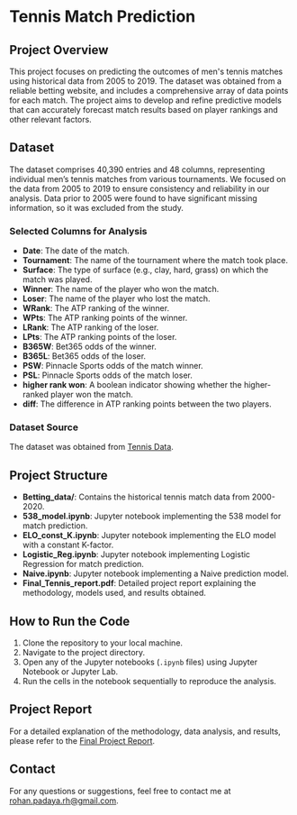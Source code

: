 # Tennis Match Prediction

## Project Overview

This project focuses on predicting the outcomes of men's tennis matches using historical data from 2005 to 2019. The dataset was obtained from a reliable betting website, and includes a comprehensive array of data points for each match. The project aims to develop and refine predictive models that can accurately forecast match results based on player rankings and other relevant factors.

## Dataset

The dataset comprises 40,390 entries and 48 columns, representing individual men’s tennis matches from various tournaments. We focused on the data from 2005 to 2019 to ensure consistency and reliability in our analysis. Data prior to 2005 were found to have significant missing information, so it was excluded from the study.

### Selected Columns for Analysis

- **Date**: The date of the match.
- **Tournament**: The name of the tournament where the match took place.
- **Surface**: The type of surface (e.g., clay, hard, grass) on which the match was played.
- **Winner**: The name of the player who won the match.
- **Loser**: The name of the player who lost the match.
- **WRank**: The ATP ranking of the winner.
- **WPts**: The ATP ranking points of the winner.
- **LRank**: The ATP ranking of the loser.
- **LPts**: The ATP ranking points of the loser.
- **B365W**: Bet365 odds of the winner.
- **B365L**: Bet365 odds of the loser.
- **PSW**: Pinnacle Sports odds of the match winner.
- **PSL**: Pinnacle Sports odds of the match loser.
- **higher rank won**: A boolean indicator showing whether the higher-ranked player won the match.
- **diff**: The difference in ATP ranking points between the two players.

### Dataset Source

The dataset was obtained from [Tennis Data](http://www.tennis-data.co.uk/alldata.php).

## Project Structure

- **Betting_data/**: Contains the historical tennis match data from 2000-2020.
- **538_model.ipynb**: Jupyter notebook implementing the 538 model for match prediction.
- **ELO_const_K.ipynb**: Jupyter notebook implementing the ELO model with a constant K-factor.
- **Logistic_Reg.ipynb**: Jupyter notebook implementing Logistic Regression for match prediction.
- **Naive.ipynb**: Jupyter notebook implementing a Naive prediction model.
- **Final_Tennis_report.pdf**: Detailed project report explaining the methodology, models used, and results obtained.

## How to Run the Code

1. Clone the repository to your local machine.
2. Navigate to the project directory.
3. Open any of the Jupyter notebooks (`.ipynb` files) using Jupyter Notebook or Jupyter Lab.
4. Run the cells in the notebook sequentially to reproduce the analysis.

## Project Report

For a detailed explanation of the methodology, data analysis, and results, please refer to the [Final Project Report](./Final_Tennis_report.pdf).

## Contact

For any questions or suggestions, feel free to contact me at [rohan.padaya.rh@gmail.com](mailto:rohan.padaya.rh@gmail.com).
